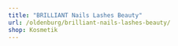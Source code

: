 ```yaml
---
title: "BRILLIANT Nails Lashes Beauty"
url: /oldenburg/brilliant-nails-lashes-beauty/
shop: Kosmetik
---
```

